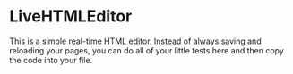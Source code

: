 # LiveHTMLEditor

This is a simple real-time HTML editor. Instead of always saving and reloading your pages, you can do all of your little tests here and then copy the code into your file.
